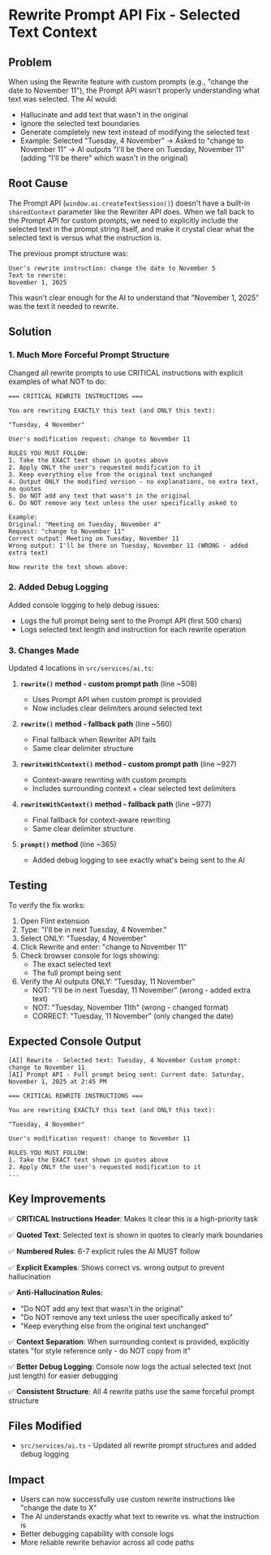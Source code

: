 # Rewrite Prompt API Fix - Selected Text Context

## Problem

When using the Rewrite feature with custom prompts (e.g., "change the date to November 11"), the Prompt API wasn't properly understanding what text was selected. The AI would:
- Hallucinate and add text that wasn't in the original
- Ignore the selected text boundaries
- Generate completely new text instead of modifying the selected text
- Example: Selected "Tuesday, 4 November" → Asked to "change to November 11" → AI outputs "I'll be there on Tuesday, November 11" (adding "I'll be there" which wasn't in the original)

## Root Cause

The Prompt API (`window.ai.createTextSession()`) doesn't have a built-in `sharedContext` parameter like the Rewriter API does. When we fall back to the Prompt API for custom prompts, we need to explicitly include the selected text in the prompt string itself, and make it crystal clear what the selected text is versus what the instruction is.

The previous prompt structure was:
```
User's rewrite instruction: change the date to November 5
Text to rewrite:
November 1, 2025
```

This wasn't clear enough for the AI to understand that "November 1, 2025" was the text it needed to rewrite.

## Solution

### 1. Much More Forceful Prompt Structure

Changed all rewrite prompts to use CRITICAL instructions with explicit examples of what NOT to do:

```
=== CRITICAL REWRITE INSTRUCTIONS ===

You are rewriting EXACTLY this text (and ONLY this text):

"Tuesday, 4 November"

User's modification request: change to November 11

RULES YOU MUST FOLLOW:
1. Take the EXACT text shown in quotes above
2. Apply ONLY the user's requested modification to it
3. Keep everything else from the original text unchanged
4. Output ONLY the modified version - no explanations, no extra text, no quotes
5. Do NOT add any text that wasn't in the original
6. Do NOT remove any text unless the user specifically asked to

Example:
Original: "Meeting on Tuesday, November 4"
Request: "change to November 11"
Correct output: Meeting on Tuesday, November 11
Wrong output: I'll be there on Tuesday, November 11 (WRONG - added extra text)

Now rewrite the text shown above:
```

### 2. Added Debug Logging

Added console logging to help debug issues:
- Logs the full prompt being sent to the Prompt API (first 500 chars)
- Logs selected text length and instruction for each rewrite operation

### 3. Changes Made

Updated 4 locations in `src/services/ai.ts`:

1. **`rewrite()` method - custom prompt path** (line ~508)
   - Uses Prompt API when custom prompt is provided
   - Now includes clear delimiters around selected text

2. **`rewrite()` method - fallback path** (line ~560)
   - Final fallback when Rewriter API fails
   - Same clear delimiter structure

3. **`rewriteWithContext()` method - custom prompt path** (line ~927)
   - Context-aware rewriting with custom prompts
   - Includes surrounding context + clear selected text delimiters

4. **`rewriteWithContext()` method - fallback path** (line ~977)
   - Final fallback for context-aware rewriting
   - Same clear delimiter structure

5. **`prompt()` method** (line ~365)
   - Added debug logging to see exactly what's being sent to the AI

## Testing

To verify the fix works:

1. Open Flint extension
2. Type: "I'll be in next Tuesday, 4 November."
3. Select ONLY: "Tuesday, 4 November"
4. Click Rewrite and enter: "change to November 11"
5. Check browser console for logs showing:
   - The exact selected text
   - The full prompt being sent
6. Verify the AI outputs ONLY: "Tuesday, 11 November"
   - NOT: "I'll be in next Tuesday, 11 November" (wrong - added extra text)
   - NOT: "Tuesday, November 11th" (wrong - changed format)
   - CORRECT: "Tuesday, 11 November" (only changed the date)

## Expected Console Output

```
[AI] Rewrite - Selected text: Tuesday, 4 November Custom prompt: change to November 11
[AI] Prompt API - Full prompt being sent: Current date: Saturday, November 1, 2025 at 2:45 PM

=== CRITICAL REWRITE INSTRUCTIONS ===

You are rewriting EXACTLY this text (and ONLY this text):

"Tuesday, 4 November"

User's modification request: change to November 11

RULES YOU MUST FOLLOW:
1. Take the EXACT text shown in quotes above
2. Apply ONLY the user's requested modification to it
...
```

## Key Improvements

✅ **CRITICAL Instructions Header**: Makes it clear this is a high-priority task

✅ **Quoted Text**: Selected text is shown in quotes to clearly mark boundaries

✅ **Numbered Rules**: 6-7 explicit rules the AI MUST follow

✅ **Explicit Examples**: Shows correct vs. wrong output to prevent hallucination

✅ **Anti-Hallucination Rules**: 
   - "Do NOT add any text that wasn't in the original"
   - "Do NOT remove any text unless the user specifically asked to"
   - "Keep everything else from the original text unchanged"

✅ **Context Separation**: When surrounding context is provided, explicitly states "for style reference only - do NOT copy from it"

✅ **Better Debug Logging**: Console now logs the actual selected text (not just length) for easier debugging

✅ **Consistent Structure**: All 4 rewrite paths use the same forceful prompt structure

## Files Modified

- `src/services/ai.ts` - Updated all rewrite prompt structures and added debug logging

## Impact

- Users can now successfully use custom rewrite instructions like "change the date to X"
- The AI understands exactly what text to rewrite vs. what the instruction is
- Better debugging capability with console logs
- More reliable rewrite behavior across all code paths
